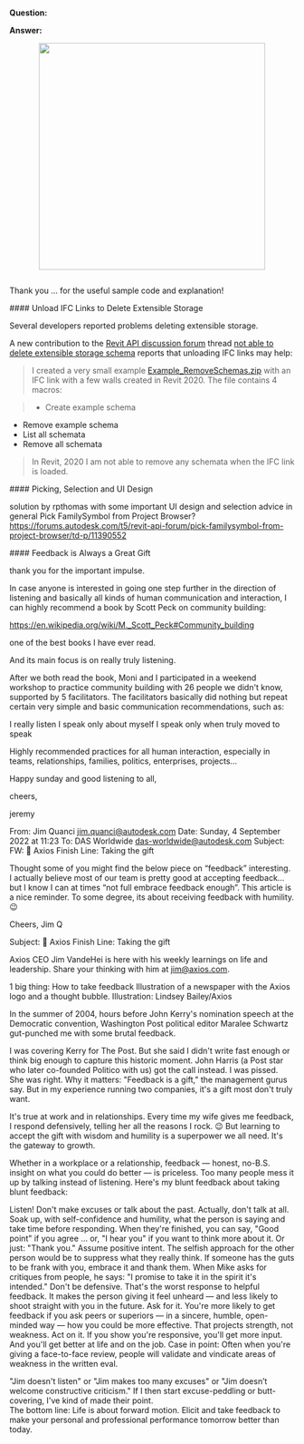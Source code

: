 <head>
<meta http-equiv="Content-Type" content="text/html; charset=utf-8">
<link rel="stylesheet" type="text/css" href="bc.css">
<script src="https://cdn.rawgit.com/google/code-prettify/master/loader/run_prettify.js" type="text/javascript"></script>
</head>

<!---

- unload ifc links to delete extensible storage?
  https://forums.autodesk.com/t5/revit-api-forum/not-able-to-delete-extensible-storage-schema/m-p/11397400#M65728

- solution by rpthomas with some important UI design and selection advice in general
  Pick FamilySymbol from Project Browser?
  https://forums.autodesk.com/t5/revit-api-forum/pick-familysymbol-from-project-browser/td-p/11390552

twitter:

 in the #RevitAPI @AutodeskForge @AutodeskRevit #bim #DynamoBim #ForgeDevCon 

&ndash; 
...

linkedin:

#bim #DynamoBim #ForgeDevCon #Revit #API #IFC #SDK #AI #VisualStudio #Autodesk #AEC #adsk

the [Revit API discussion forum](http://forums.autodesk.com/t5/revit-api-forum/bd-p/160) thread

<center>
<img src="img/" alt="" title="" width="600" height=""/>
<p style="font-size: 80%; font-style:italic"></p>
</center>

<pre class="code">
</pre>

-->

### 


**Question:** 

**Answer:** 

<center>
<img src="img/.png" alt="" title="" width="400"/> <!-- 622 x 485 -->
</center>

<pre class="code">
</pre>


Thank you ... for the useful sample code and explanation!


####<a name="2"></a> Unload IFC Links to Delete Extensible Storage

Several developers reported problems deleting extensible storage.

A new contribution to 
the [Revit API discussion forum](http://forums.autodesk.com/t5/revit-api-forum/bd-p/160) thread
[not able to delete extensible storage schema](https://forums.autodesk.com/t5/revit-api-forum/not-able-to-delete-extensible-storage-schema/m-p/11397400) reports
that unloading IFC links may help:

> I created a very small
example [Example_RemoveSchemas.zip](zip/Example_RemoveSchemas.zip) with
an IFC link with a few walls created in Revit 2020.
The file contains 4 macros:

>    - Create example schema
- Remove example schema
- List all schemata
- Remove all schemata

> In Revit, 2020 I am not able to remove any schemata when the IFC link is loaded.



####<a name="3"></a> Picking, Selection and UI Design


solution by rpthomas with some important UI design and selection advice in general
Pick FamilySymbol from Project Browser?
https://forums.autodesk.com/t5/revit-api-forum/pick-familysymbol-from-project-browser/td-p/11390552


####<a name="5"></a> Feedback is Always a Great Gift

 
thank you for the important impulse.
 
In case anyone is interested in going one step further in the direction of listening and basically all kinds of human communication and interaction, I can highly recommend a book by Scott Peck on community building:
 
https://en.wikipedia.org/wiki/M._Scott_Peck#Community_building
 
one of the best books I have ever read.
 
And its main focus is on really truly listening.
 
After we both read the book, Moni and I participated in a weekend workshop to practice community building with 26 people we didn't know, supported by 5 facilitators. The facilitators basically did nothing but repeat certain very simple and basic communication recommendations, such as:
 
I really listen
I speak only about myself
I speak only when truly moved to speak
 
Highly recommended practices for all human interaction, especially in teams, relationships, families, politics, enterprises, projects…
 
Happy sunday and good listening to all,
 
cheers,
 
jeremy
 
From: Jim Quanci <jim.quanci@autodesk.com>
Date: Sunday, 4 September 2022 at 11:23
To: DAS Worldwide <das-worldwide@autodesk.com>
Subject: FW: 🎁 Axios Finish Line: Taking the gift

Thought some of you might find the below piece on “feedback” interesting.
I actually believe most of our team is pretty good at accepting feedback… but I know I can at times “not full embrace feedback enough”.
This article is a nice reminder.  To some degree, its about receiving feedback with humility. 😉
 
Cheers,
Jim Q

Subject: 🎁 Axios Finish Line: Taking the gift

Axios CEO Jim VandeHei is here with his weekly learnings on life and leadership. Share your thinking with him at jim@axios.com.

1 big thing: How to take feedback
Illustration of a newspaper with the Axios logo and a thought bubble.
Illustration: Lindsey Bailey/Axios

 
In the summer of 2004, hours before John Kerry's nomination speech at the Democratic convention, Washington Post political editor Maralee Schwartz gut-punched me with some brutal feedback.

I was covering Kerry for The Post. But she said I didn't write fast enough or think big enough to capture this historic moment. John Harris (a Post star who later co-founded Politico with us) got the call instead.
I was pissed. She was right.
Why it matters: "Feedback is a gift," the management gurus say. But in my experience running two companies, it's a gift most don't truly want.

It's true at work and in relationships. Every time my wife gives me feedback, I respond defensively, telling her all the reasons I rock. 😉
But learning to accept the gift with wisdom and humility is a superpower we all need. It's the gateway to growth.

Whether in a workplace or a relationship, feedback — honest, no-B.S. insight on what you could do better — is priceless. Too many people mess it up by talking instead of listening.
 Here's my blunt feedback about taking blunt feedback:

Listen! Don't make excuses or talk about the past. Actually, don't talk at all. Soak up, with self-confidence and humility, what the person is saying and take time before responding. When they're finished, you can say, "Good point" if you agree … or, "I hear you" if you want to think more about it. Or just: "Thank you."
Assume positive intent. The selfish approach for the other person would be to suppress what they really think. If someone has the guts to be frank with you, embrace it and thank them. When Mike asks for critiques from people, he says: "I promise to take it in the spirit it's intended."
Don't be defensive. That's the worst response to helpful feedback. It makes the person giving it feel unheard — and less likely to shoot straight with you in the future.
Ask for it. You're more likely to get feedback if you ask peers or superiors — in a sincere, humble, open-minded way — how you could be more effective. That projects strength, not weakness.
Act on it. If you show you're responsive, you'll get more input. And you'll get better at life and on the job.
Case in point: Often when you're giving a face-to-face review, people will validate and vindicate areas of weakness in the written eval.

"Jim doesn't listen" or "Jim makes too many excuses" or "Jim doesn’t welcome constructive criticism."
If I then start excuse-peddling or butt-covering, I've kind of made their point.  
The bottom line: Life is about forward motion. Elicit and take feedback to make your personal and professional performance tomorrow better than today.


